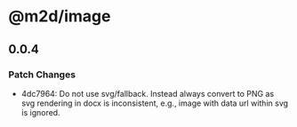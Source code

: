 # @m2d/image

## 0.0.4

### Patch Changes

- 4dc7964: Do not use svg/fallback. Instead always convert to PNG as svg rendering in docx is inconsistent, e.g., image with data url within svg is ignored.
